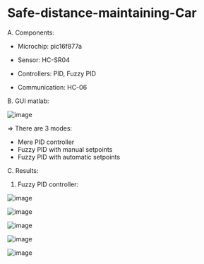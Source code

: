 # Safe-distance-maintaining-Car

A. Components:

- Microchip: pic16f877a

- Sensor: HC-SR04

- Controllers: PID, Fuzzy PID

- Communication: HC-06

B. GUI matlab:

![image](https://user-images.githubusercontent.com/69660620/116648779-119c7c00-a9a8-11eb-9073-00e5d8f8fd94.png)

=> There are 3 modes:
* Mere PID controller
* Fuzzy PID with manual setpoints
* Fuzzy PID with automatic setpoints

C. Results:

1. Fuzzy PID controller:

![image](https://user-images.githubusercontent.com/69660620/116649745-3a257580-a9aa-11eb-8cad-466e26b372ec.png)

![image](https://user-images.githubusercontent.com/69660620/116649498-92a84300-a9a9-11eb-97dc-8a09450bae3a.png)

![image](https://user-images.githubusercontent.com/69660620/116649530-a5227c80-a9a9-11eb-8afb-62795eb966be.png)

![image](https://user-images.githubusercontent.com/69660620/116649547-b53a5c00-a9a9-11eb-8f64-9cd97f1c683b.png)

![image](https://user-images.githubusercontent.com/69660620/116649292-2e857f00-a9a9-11eb-8932-42d8fb3184d8.png)
